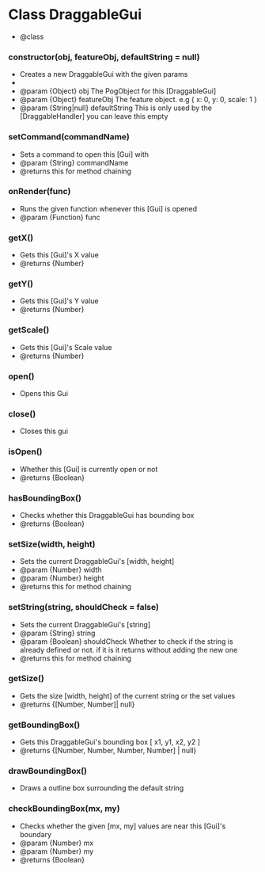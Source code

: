 # Class DraggableGui

* @class
 

### constructor(obj, featureObj, defaultString = null)

*  Creates a new DraggableGui with the given params
* 
* @param {Object} obj The PogObject for this [DraggableGui]
* @param {Object} featureObj The feature object. e.g { x: 0, y: 0, scale: 1 }
* @param {String|null} defaultString This is only used by the [DraggableHandler] you can leave this empty
     
    
### setCommand(commandName)

*  Sets a command to open this [Gui] with
* @param {String} commandName 
* @returns this for method chaining
     
    
### onRender(func)

*  Runs the given function whenever this [Gui] is opened
* @param {Function} func 
     
    
### getX()

*  Gets this [Gui]'s X value
* @returns {Number}
     
    
### getY()

*  Gets this [Gui]'s Y value
* @returns {Number}
     
    
### getScale()

*  Gets this [Gui]'s Scale value
* @returns {Number}
     
    
### open()

*  Opens this Gui
     
    
### close()

*  Closes this gui
     
    
### isOpen()

*  Whether this [Gui] is currently open or not
* @returns {Boolean}
     
    
### hasBoundingBox()

*  Checks whether this DraggableGui has bounding box
* @returns {Boolean}
     
    
### setSize(width, height)

*  Sets the current DraggableGui's [width, height]
* @param {Number} width 
* @param {Number} height 
* @returns this for method chaining
     
    
### setString(string, shouldCheck = false)

*  Sets the current DraggableGui's [string]
* @param {String} string 
* @param {Boolean} shouldCheck Whether to check if the string is already defined or not. if it is it returns without adding the new one
* @returns this for method chaining
     
    
### getSize()

*  Gets the size [width, height] of the current string or the set values
* @returns {[Number, Number]| null}
     
    
### getBoundingBox()

*  Gets this DraggableGui's bounding box [ x1, y1, x2, y2 ]
* @returns {[Number, Number, Number, Number] | null}
     
    
### drawBoundingBox()

*  Draws a outline box surrounding the default string
     
    
### checkBoundingBox(mx, my)

*  Checks whether the given [mx, my] values are near this [Gui]'s boundary
* @param {Number} mx 
* @param {Number} my 
* @returns {Boolean}
     
    
